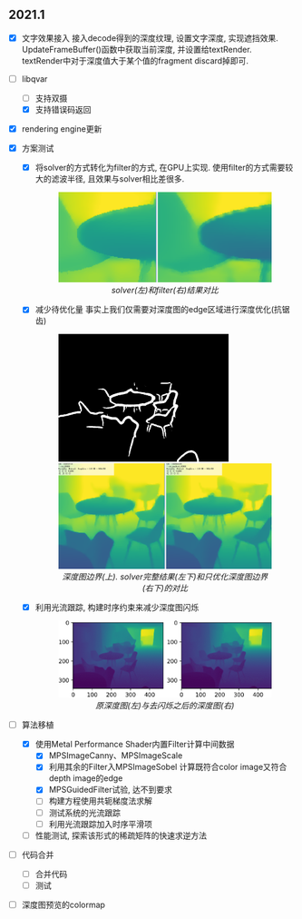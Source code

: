 ## 2021.1
- [x] 文字效果接入
    接入decode得到的深度纹理, 设置文字深度, 实现遮挡效果.
    UpdateFrameBuffer()函数中获取当前深度, 并设置给textRender.
    textRender中对于深度值大于某个值的fragment discard掉即可.

- [ ] libqvar
    - [ ] 支持双摄
    - [x] 支持错误码返回

- [x] rendering engine更新

- [x] 方案测试
    - [x] 将solver的方式转化为filter的方式, 在GPU上实现.
        使用filter的方式需要较大的滤波半径, 且效果与solver相比差很多.
        <figure class="image">
        <img src="rc/depth_img_edge_filter.png">
        <em><center>solver(左)和filter(右)结果对比</center></em>
        </figure>
    
    - [x] 减少待优化量
        事实上我们仅需要对深度图的edge区域进行深度优化(抗锯齿)
        <figure class="image">
        <img src="rc/depth_edge_area.png" width=300>
        <img src="rc/depth_edge_partial_solve.png">
        <em><center>深度图边界(上). solver完整结果(左下)和只优化深度图边界(右下)的对比</center></em>
        </figure>
    
    - [x] 利用光流跟踪, 构建时序约束来减少深度图闪烁
        <figure class="image">
        <img src="../rc/anti_flicker.gif">
        <em><center>原深度图(左)与去闪烁之后的深度图(右)</center></em>
        </figure>
        

- [ ] 算法移植
    - [x] 使用Metal Performance Shader内置Filter计算中间数据
        - [x] MPSImageCanny、MPSImageScale
        - [x] 利用其余的Filter入MPSImageSobel 计算既符合color image又符合depth image的edge
        - [x] MPSGuidedFilter试验, 达不到要求
        - [ ] 构建方程使用共轭梯度法求解
        - [ ] 测试系统的光流跟踪
        - [ ] 利用光流跟踪加入时序平滑项
    - [ ] 性能测试, 探索该形式的稀疏矩阵的快速求逆方法

- [ ] 代码合并
    - [ ] 合并代码
    - [ ] 测试

- [ ] 深度图预览的colormap